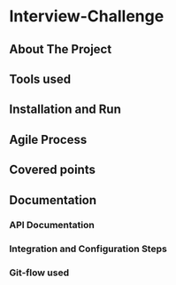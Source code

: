 # Interview-Challenge
## About The Project
## Tools used
## Installation and Run
## Agile Process
## Covered points
## Documentation
### API Documentation
### Integration and Configuration Steps
### Git-flow used
